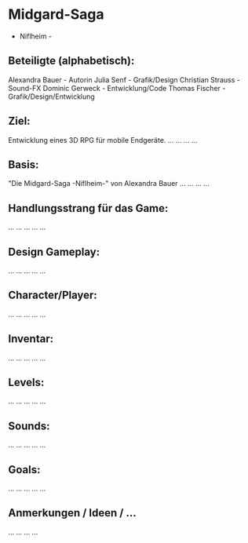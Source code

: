 # Midgard-Saga
- Niflheim -

## Beteiligte (alphabetisch): 
Alexandra Bauer - Autorin 
Julia Senf - Grafik/Design 
Christian Strauss - Sound-FX
Dominic Gerweck - Entwicklung/Code 
Thomas Fischer - Grafik/Design/Entwicklung

## Ziel: 
Entwicklung eines 3D RPG für mobile Endgeräte. 
...
...
...
...
## Basis: 
"Die Midgard-Saga -Niflheim-" von Alexandra Bauer
...
...
...
...
## Handlungsstrang für das Game:
...
...
...
...
...

## Design Gameplay:
...
...
...
...
...
## Character/Player:
...
...
...
...
...
## Inventar:
...
...
...
...
...
## Levels:
...
...
...
...
...
## Sounds:
...
...
...
...
...
## Goals:
...
...
...
...
...
## Anmerkungen / Ideen / ...
...
...
...
...

